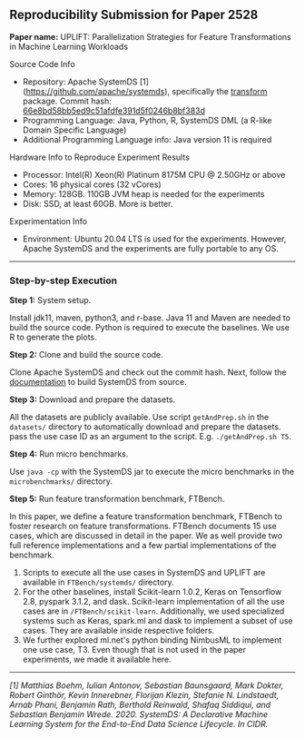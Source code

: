 ## Reproducibility Submission for Paper 2528

**Paper name:** UPLIFT: Parallelization Strategies for Feature Transformations
in Machine Learning Workloads

Source Code Info
 - Repository: Apache SystemDS [1] (https://github.com/apache/systemds), specifically the [transform](https://github.com/apache/systemds/tree/main/src/main/java/org/apache/sysds/runtime/transform) package.
 Commit hash: [66e8bd58bb5ed9c51afdfe391d5f0246b8bf383d](https://github.com/apache/systemds/commit/66e8bd58bb5ed9c51afdfe391d5f0246b8bf383d)
 - Programming Language: Java, Python, R, SystemDS DML (a R-like Domain Specific Language)
 - Additional Programming Language info: Java version 11 is required

Hardware Info to Reproduce Experiment Results

 - Processor: Intel(R) Xeon(R) Platinum 8175M CPU @ 2.50GHz or above
 - Cores: 16 physical cores (32 vCores)
 - Memory: 128GB. 110GB JVM heap is needed for the experiments
 - Disk: SSD, at least 60GB. More is better.

Experimentation Info

 - Environment: Ubuntu 20.04 LTS is used for the experiments. However, Apache SystemDS and the experiments are fully portable to any OS.
-----------------------------------

### Step-by-step Execution

**Step 1:** System setup.

Install jdk11, maven, python3, and r-base. Java 11 and Maven are needed to build the source code. Python is required to execute the baselines. We use R to generate the plots.

**Step 2:** Clone and build the source code.

Clone Apache SystemDS and check out the commit hash. Next, follow the [documentation](https://systemds.apache.org/docs/3.0.0/site/install) to build SystemDS from source.

**Step 3:** Download and prepare the datasets.

All the datasets are publicly available. Use script `getAndPrep.sh` in the `datasets/` directory to automatically download and prepare the datasets. pass the use case ID as an argument to the script. E.g. `./getAndPrep.sh T5`.

**Step 4:** Run micro benchmarks.

Use `java -cp` with the SystemDS jar to execute the micro benchmarks in the `microbenchmarks/` directory.

**Step 5:** Run feature transformation benchmark, FTBench.

In this paper, we define a feature transformation benchmark, FTBench to foster research on feature transformations. FTBench documents 15 use cases, which are discussed in detail in the paper. We as well provide two full reference implementations and a few partial implementations of the benchmark.
1. Scripts to execute all the use cases in SystemDS and UPLIFT are available in `FTBench/systemds/` directory.
2. For the other baselines, install Scikit-learn 1.0.2, Keras on Tensorflow 2.8, pyspark 3.1.2, and dask. Scikit-learn implementation of all the use cases are in `/FTBench/scikit-learn`.  Additionally, we used specialized systems such as Keras, spark\.ml and dask to implement a subset of use cases.  They are available inside respective folders.
3. We further explored ml\.net's python binding NimbusML to implement one use case, T3. Even though that is not used in the paper experiments, we made it available here.


--------------------------------------


*[1] Matthias Boehm, Iulian Antonov, Sebastian Baunsgaard, Mark Dokter, Robert Ginthör, Kevin Innerebner, Florijan Klezin, Stefanie N. Lindstaedt, Arnab Phani, Benjamin Rath, Berthold Reinwald, Shafaq Siddiqui, and Sebastian Benjamin
Wrede. 2020. SystemDS: A Declarative Machine Learning System for the End-to-End Data Science Lifecycle. In CIDR.*
